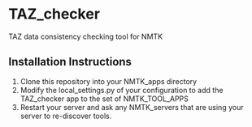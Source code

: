 # TAZ_checker
TAZ data consistency checking tool for NMTK


Installation Instructions
------
1.  Clone this repository into your NMTK_apps directory
2.  Modify the local_settings.py of your configuration to add
    the TAZ_checker app to the set of NMTK_TOOL_APPS
3.  Restart your server and ask any NMTK_servers that are using your
    server to re-discover tools.